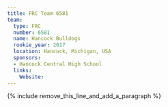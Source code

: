 ```yaml
---
title: FRC Team 6581
team:
  type: FRC
  number: 6581
  name: Hancock Bulldogs
  rookie_year: 2017
  location: Hancock, Michigan, USA
  sponsors:
  - Hancock Central High School
  links:
    Website:
---
```


{% include remove_this_line_and_add_a_paragraph %}